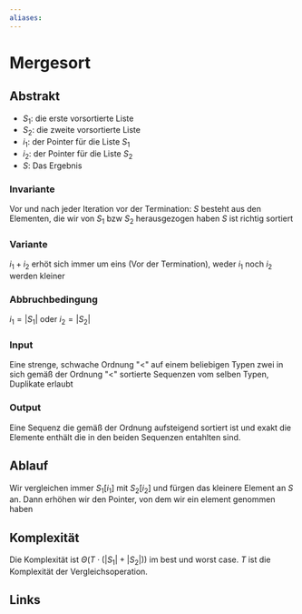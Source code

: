```yaml
---
aliases: 
---
```

# Mergesort 
## Abstrakt
- $S_{1}$: die erste vorsortierte Liste
- $S_{2}$: die zweite vorsortierte Liste
- $i_{1}$: der Pointer für die Liste $S_{1}$
- $i_{2}$: der Pointer für die Liste $S_{2}$
- $S$: Das Ergebnis
### Invariante
Vor und nach jeder Iteration vor der Termination:
$S$ besteht aus den Elementen, die wir von $S_{1}$ bzw $S_{2}$ herausgezogen haben
$S$ ist richtig sortiert
### Variante
$i_{1}+i_{2}$ erhöt sich immer um eins (Vor der Termination), weder $i_{1}$ noch $i_{2}$ werden kleiner
### Abbruchbedingung
$i_{1}=|S_{1}|$ oder $i_{2}=|S_{2}|$
### Input
Eine strenge, schwache Ordnung "<" auf einem beliebigen Typen
zwei in sich gemäß der Ordnung "<" sortierte Sequenzen vom selben Typen, Duplikate erlaubt
### Output
Eine Sequenz die gemäß der Ordnung aufsteigend sortiert ist und exakt die Elemente enthält die in den beiden Sequenzen entahlten sind.
## Ablauf
Wir vergleichen immer $S_{1}[i_{1}]$ mit $S_{2}[i_{2}]$ und fürgen das kleinere Element an $S$ an. Dann erhöhen wir den Pointer, von dem wir ein element genommen haben
## Komplexität
Die Komplexität ist $\Theta(T \cdot (|S_{1}|+|S_{2}|))$ im best und worst case. $T$ ist die Komplexität der Vergleichsoperation.

## Links